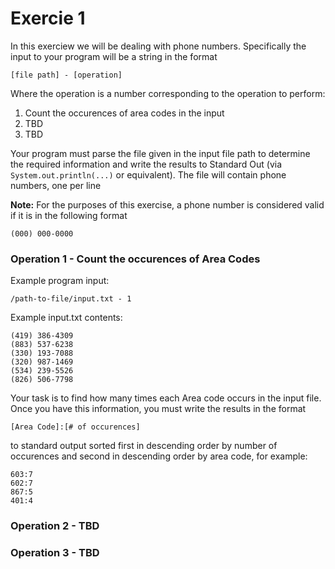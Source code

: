 # Exercie 1
In this exerciew we will be dealing with phone numbers.  Specifically the input to your program will be a string in the format  

```
[file path] - [operation]
```
Where the operation is a number corresponding to the operation to perform:

 1. Count the occurences of area codes in the input
 2. TBD
 3. TBD
 
Your program must parse the file given in the input file path to determine the required information and write the results to Standard Out (via `System.out.println(...)` or equivalent).  The file will contain phone numbers, one per line

**Note:** For the purposes of this exercise, a phone number is considered valid if it is in the following format
```
(000) 000-0000
```

### Operation 1 - Count the occurences of Area Codes

Example program input: 

```
/path-to-file/input.txt - 1
```

Example input.txt contents:

```
(419) 386-4309
(883) 537-6238
(330) 193-7088
(320) 987-1469
(534) 239-5526
(826) 506-7798
```

Your task is to find how many times each Area code occurs in the input file. Once you have this information, you must write the results in the format
```
[Area Code]:[# of occurences]
```
 to standard output sorted first in descending order by number of occurences and second in descending order by area code, for example:
```
603:7
602:7
867:5
401:4
```
### Operation 2 - TBD
### Operation 3 - TBD
